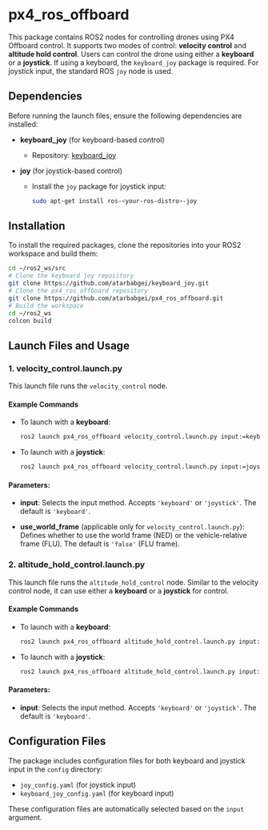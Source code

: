 
# px4_ros_offboard

This package contains ROS2 nodes for controlling drones using PX4 Offboard control. It supports two modes of control: **velocity control** and **altitude hold control**. Users can control the drone using either a **keyboard** or a **joystick**. If using a keyboard, the `keyboard_joy` package is required. For joystick input, the standard ROS `joy` node is used.

## Dependencies

Before running the launch files, ensure the following dependencies are installed:

- **keyboard_joy** (for keyboard-based control)
  - Repository: [keyboard_joy](https://github.com/atarbabgei/keyboard_joy)
  
- **joy** (for joystick-based control)
  - Install the `joy` package for joystick input:

    ```bash
    sudo apt-get install ros-<your-ros-distro>-joy
    ```

## Installation

To install the required packages, clone the repositories into your ROS2 workspace and build them:

```bash
cd ~/ros2_ws/src
# Clone the keyboard joy repository
git clone https://github.com/atarbabgei/keyboard_joy.git
# Clone the px4_ros_offboard repository
git clone https://github.com/atarbabgei/px4_ros_offboard.git
# Build the workspace
cd ~/ros2_ws
colcon build
```

## Launch Files and Usage

### 1. **velocity_control.launch.py**

This launch file runs the `velocity_control` node. 

#### Example Commands

- To launch with a **keyboard**:

  ```bash
  ros2 launch px4_ros_offboard velocity_control.launch.py input:=keyboard use_world_frame:=false
  ```

- To launch with a **joystick**:

  ```bash
  ros2 launch px4_ros_offboard velocity_control.launch.py input:=joystick use_world_frame:=false
  ```
#### Parameters:
- **input**: Selects the input method. Accepts `'keyboard'` or `'joystick'`. The default is `'keyboard'`.
  
- **use_world_frame** (applicable only for `velocity_control.launch.py`): Defines whether to use the world frame (NED) or the vehicle-relative frame (FLU). The default is `'false'` (FLU frame).

### 2. **altitude_hold_control.launch.py**

This launch file runs the `altitude_hold_control` node. Similar to the velocity control node, it can use either a **keyboard** or a **joystick** for control.

#### Example Commands

- To launch with a **keyboard**:

  ```bash
  ros2 launch px4_ros_offboard altitude_hold_control.launch.py input:=keyboard
  ```

- To launch with a **joystick**:

  ```bash
  ros2 launch px4_ros_offboard altitude_hold_control.launch.py input:=joystick
  ```

#### Parameters:
- **input**: Selects the input method. Accepts `'keyboard'` or `'joystick'`. The default is `'keyboard'`.
  
## Configuration Files

The package includes configuration files for both keyboard and joystick input in the `config` directory:

- `joy_config.yaml` (for joystick input)
- `keyboard_joy_config.yaml` (for keyboard input)

These configuration files are automatically selected based on the `input` argument.